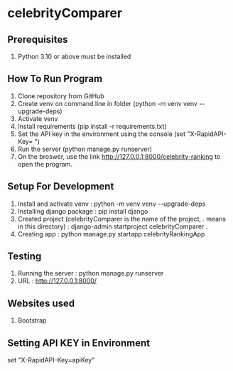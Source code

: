 # celebrityComparer

## Prerequisites
1. Python 3.10 or above must be installed

## How To Run Program
1. Clone repository from GitHub
2. Create venv on command line in folder (python -m venv venv --upgrade-deps)
3. Activate venv 
4. Install requirements (pip install -r requirements.txt)
5. Set the API key in the environment using the console (set "X-RapidAPI-Key= <get key from Maya>")
6. Run the server (python manage.py runserver)
7. On the broswer, use the link http://127.0.0.1:8000/celebrity-ranking to open the program.

## Setup For Development
1. Install and activate venv : python -m venv venv --upgrade-deps 
2. Installing django package : pip install django 
3. Created project (celebrityComparer is the name of the project, . means in this directory) : django-admin startproject celebrityComparer . 
4. Creating app : python manage.py startapp celebrityRankingApp

## Testing 
1. Running the server : python manage.py runserver
2. URL : http://127.0.0.1:8000/

## Websites used
1. Bootstrap

## Setting API KEY in Environment   
set "X-RapidAPI-Key=apiKey"
